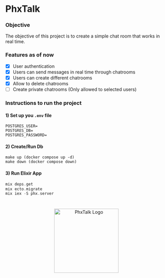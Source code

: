 # PhxTalk

### Objective
The objective of this project is to create a simple chat room that works in real time.

### Features as of now
- [x] User authentication
- [x] Users can send messages in real time through chatrooms
- [x] Users can create different chatrooms
- [x] Allow to delete chatrooms
- [ ] Create private chatrooms (Only allowed to selected users)

### Instructions to run the project

#### 1) Set up you ```.env``` file
``` env
POSTGRES_USER=
POSTGRES_DB=
POSTGRES_PASSWORD=
```

#### 2) Create/Run Db
```
make up (docker compose up -d)
make down (docker compose down)
```

#### 3) Run Elixir App
``` elixir
mix deps.get
mix ecto.migrate
mix iex -S phx.server
```

<h1></h1>

<p align="center">
  <img src="https://github.com/user-attachments/assets/3126db34-e90e-479a-9171-a788ff8c594f", width="200", height="200", alt="PhxTalk Logo" /> 
</p>

